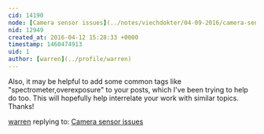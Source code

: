 ```yaml
---
cid: 14190
node: [Camera sensor issues](../notes/viechdokter/04-09-2016/camera-sensor-issues)
nid: 12949
created_at: 2016-04-12 15:28:33 +0000
timestamp: 1460474913
uid: 1
author: [warren](../profile/warren)
---
```


Also, it may be helpful to add some common tags like "spectrometer,overexposure" to your posts, which I've been trying to help do too. This will hopefully help interrelate your work with similar topics. Thanks!

[warren](../profile/warren) replying to: [Camera sensor issues](../notes/viechdokter/04-09-2016/camera-sensor-issues)

